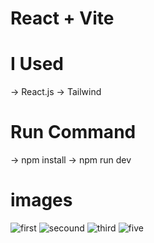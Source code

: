 # React + Vite
# I Used 
-> React.js
-> Tailwind
# Run Command
 -> npm install
 -> npm run dev

 # images
 ![first](https://github.com/Hashmu0786/frontend-OHSM/assets/128887812/03686a34-5ce1-4dfa-9931-8298f2df3952)
 ![secound](https://github.com/Hashmu0786/frontend-OHSM/assets/128887812/39f9731c-8b47-4be8-a706-f6fd5430f025)
 ![third](https://github.com/Hashmu0786/frontend-OHSM/assets/128887812/e8c801a5-2759-4e66-85bd-642d85ad3d98)
 ![five](https://github.com/Hashmu0786/frontend-OHSM/assets/128887812/4c50e499-d32f-4f80-9f98-0e20f4291ddf)






